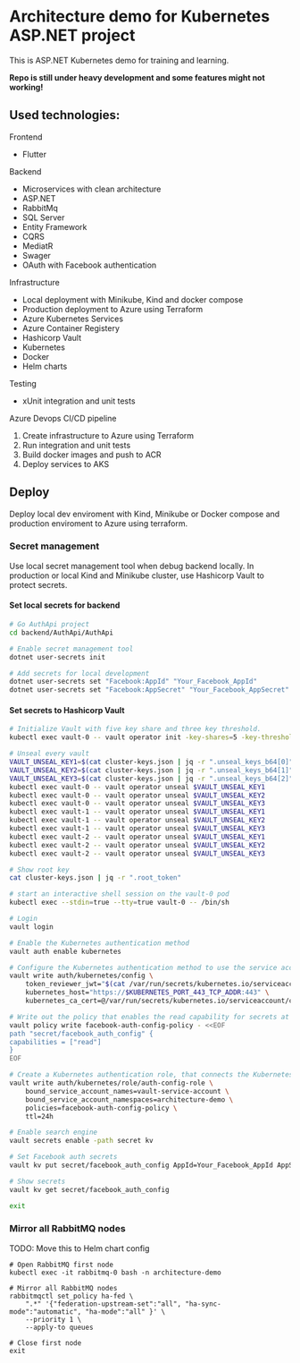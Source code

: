 # Architecture demo for Kubernetes ASP.NET project

This is ASP.NET Kubernetes demo for training and learning. 

**Repo is still under heavy development and some features might not working!**

## Used technologies:
Frontend
* Flutter

Backend
* Microservices with clean architecture
* ASP.NET
* RabbitMq
* SQL Server
* Entity Framework
* CQRS
* MediatR
* Swager
* OAuth with Facebook authentication

Infrastructure
* Local deployment with Minikube, Kind and docker compose
* Production deployment to Azure using Terraform
* Azure Kubernetes Services
* Azure Container Registery
* Hashicorp Vault
* Kubernetes
* Docker
* Helm charts

Testing
* xUnit integration and unit tests

Azure Devops CI/CD pipeline
1. Create infrastructure to Azure using Terraform
2. Run integration and unit tests
3. Build docker images and push to ACR
4. Deploy services to AKS

## Deploy
Deploy local dev enviroment with Kind, Minikube or Docker compose and production enviroment to Azure using terraform.

### Secret management
Use local secret management tool when debug backend locally. In production or local Kind and Minikube cluster, use Hashicorp Vault to protect secrets. 

#### Set local secrets for backend
```bash
# Go AuthApi project
cd backend/AuthApi/AuthApi

# Enable secret management tool
dotnet user-secrets init

# Add secrets for local development
dotnet user-secrets set "Facebook:AppId" "Your_Facebook_AppId"
dotnet user-secrets set "Facebook:AppSecret" "Your_Facebook_AppSecret"
```

#### Set secrets to Hashicorp Vault
```bash
# Initialize Vault with five key share and three key threshold.
kubectl exec vault-0 -- vault operator init -key-shares=5 -key-threshold=3 -format=json > cluster-keys.json

# Unseal every vault
VAULT_UNSEAL_KEY1=$(cat cluster-keys.json | jq -r ".unseal_keys_b64[0]")
VAULT_UNSEAL_KEY2=$(cat cluster-keys.json | jq -r ".unseal_keys_b64[1]")
VAULT_UNSEAL_KEY3=$(cat cluster-keys.json | jq -r ".unseal_keys_b64[2]")
kubectl exec vault-0 -- vault operator unseal $VAULT_UNSEAL_KEY1
kubectl exec vault-0 -- vault operator unseal $VAULT_UNSEAL_KEY2
kubectl exec vault-0 -- vault operator unseal $VAULT_UNSEAL_KEY3
kubectl exec vault-1 -- vault operator unseal $VAULT_UNSEAL_KEY1
kubectl exec vault-1 -- vault operator unseal $VAULT_UNSEAL_KEY2
kubectl exec vault-1 -- vault operator unseal $VAULT_UNSEAL_KEY3
kubectl exec vault-2 -- vault operator unseal $VAULT_UNSEAL_KEY1
kubectl exec vault-2 -- vault operator unseal $VAULT_UNSEAL_KEY2
kubectl exec vault-2 -- vault operator unseal $VAULT_UNSEAL_KEY3

# Show root key
cat cluster-keys.json | jq -r ".root_token"

# start an interactive shell session on the vault-0 pod
kubectl exec --stdin=true --tty=true vault-0 -- /bin/sh

# Login
vault login

# Enable the Kubernetes authentication method
vault auth enable kubernetes

# Configure the Kubernetes authentication method to use the service account token, the location of the Kubernetes host, and its certificate.
vault write auth/kubernetes/config \
    token_reviewer_jwt="$(cat /var/run/secrets/kubernetes.io/serviceaccount/token)" \
    kubernetes_host="https://$KUBERNETES_PORT_443_TCP_ADDR:443" \
    kubernetes_ca_cert=@/var/run/secrets/kubernetes.io/serviceaccount/ca.crt

# Write out the policy that enables the read capability for secrets at path secret/facebook_auth_config
vault policy write facebook-auth-config-policy - <<EOF
path "secret/facebook_auth_config" {
capabilities = ["read"]
}
EOF

# Create a Kubernetes authentication role, that connects the Kubernetes service account name and app policy
vault write auth/kubernetes/role/auth-config-role \
    bound_service_account_names=vault-service-account \
    bound_service_account_namespaces=architecture-demo \
    policies=facebook-auth-config-policy \
    ttl=24h

# Enable search engine
vault secrets enable -path secret kv

# Set Facebook auth secrets
vault kv put secret/facebook_auth_config AppId=Your_Facebook_AppId AppSecret=Your_Facebook_AppSecret

# Show secrets
vault kv get secret/facebook_auth_config

exit
```

### Mirror all RabbitMQ nodes
TODO: Move this to Helm chart config
```
# Open RabbitMQ first node
kubectl exec -it rabbitmq-0 bash -n architecture-demo

# Mirror all RabbitMQ nodes
rabbitmqctl set_policy ha-fed \
    ".*" '{"federation-upstream-set":"all", "ha-sync-mode":"automatic", "ha-mode":"all" }' \
    --priority 1 \
    --apply-to queues

# Close first node
exit
```
